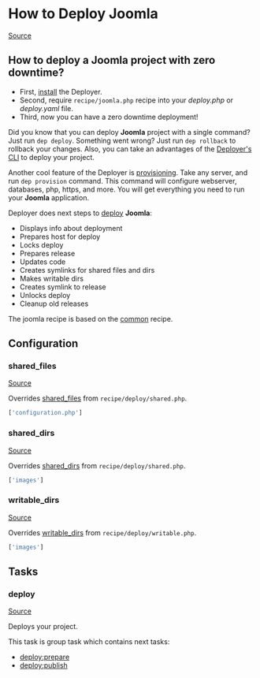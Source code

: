 <!-- DO NOT EDIT THIS FILE! -->
<!-- Instead edit recipe/joomla.php -->
<!-- Then run bin/docgen -->

# How to Deploy Joomla

[Source](/recipe/joomla.php)

## How to deploy a Joomla project with zero downtime?

- First, [install](/docs/installation.md) the Deployer. 
- Second, require `recipe/joomla.php` recipe into your _deploy.php_ or _deploy.yaml_ file.
- Third, now you can have a zero downtime deployment!

Did you know that you can deploy **Joomla** project with a single command? Just run `dep deploy`.
Something went wrong? Just run `dep rollback` to rollback your changes.
Also, you can take an advantages of the [Deployer's CLI](/docs/cli.md) to deploy your project.

Another cool feature of the Deployer is [provisioning](/docs/recipe/provision.md). Take any server, and run `dep provision` command.
This command will configure webserver, databases, php, https, and more. 
You will get everything you need to run your **Joomla** application.

Deployer does next steps to [deploy](#deploy) **Joomla**:
* Displays info about deployment
* Prepares host for deploy
* Locks deploy
* Prepares release
* Updates code
* Creates symlinks for shared files and dirs
* Makes writable dirs
* Creates symlink to release
* Unlocks deploy
* Cleanup old releases


The joomla recipe is based on the [common](/docs/recipe/common.md) recipe.

## Configuration
### shared_files
[Source](https://github.com/deployphp/deployer/blob/master/recipe/joomla.php#L8)

Overrides [shared_files](/docs/recipe/deploy/shared.md#shared_files) from `recipe/deploy/shared.php`.



```php title="Default value"
['configuration.php']
```


### shared_dirs
[Source](https://github.com/deployphp/deployer/blob/master/recipe/joomla.php#L9)

Overrides [shared_dirs](/docs/recipe/deploy/shared.md#shared_dirs) from `recipe/deploy/shared.php`.



```php title="Default value"
['images']
```


### writable_dirs
[Source](https://github.com/deployphp/deployer/blob/master/recipe/joomla.php#L10)

Overrides [writable_dirs](/docs/recipe/deploy/writable.md#writable_dirs) from `recipe/deploy/writable.php`.



```php title="Default value"
['images']
```



## Tasks

### deploy
[Source](https://github.com/deployphp/deployer/blob/master/recipe/joomla.php#L13)

Deploys your project.




This task is group task which contains next tasks:
* [deploy:prepare](/docs/recipe/common.md#deployprepare)
* [deploy:publish](/docs/recipe/common.md#deploypublish)


